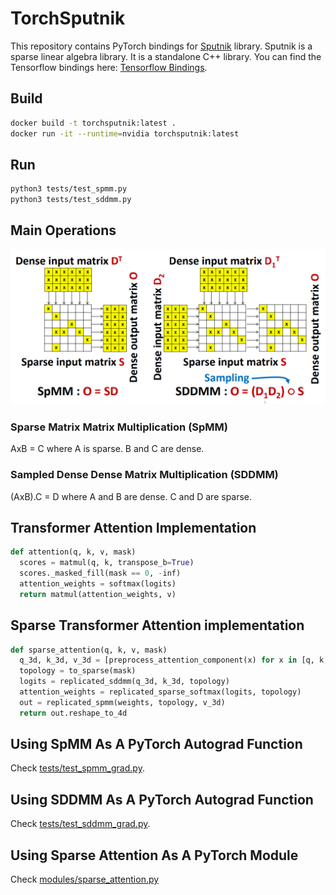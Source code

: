 # TorchSputnik

This repository contains PyTorch bindings for [Sputnik](https://github.com/google-research/sputnik) library. Sputnik is a sparse linear algebra library. It is a standalone C++ library. You can find the Tensorflow bindings here: [Tensorflow Bindings](https://github.com/google-research/google-research/tree/master/sgk/sparse/ops).

## Build

```Bash
docker build -t torchsputnik:latest .
docker run -it --runtime=nvidia torchsputnik:latest
```

## Run

```Bash
python3 tests/test_spmm.py
python3 tests/test_sddmm.py
```

## Main Operations
![SpMM and SDDMM](figures/spmm_and_sddmm.png)

### Sparse Matrix Matrix Multiplication (SpMM)

AxB = C where A is sparse. B and C are dense.

### Sampled Dense Dense Matrix Multiplication (SDDMM)

(AxB).C = D where A and B are dense. C and D are sparse.

## Transformer Attention Implementation

```Python
def attention(q, k, v, mask)
  scores = matmul(q, k, transpose_b=True)
  scores._masked_fill(mask == 0, -inf)
  attention_weights = softmax(logits)
  return matmul(attention_weights, v)
```
## Sparse Transformer Attention implementation

```Python
def sparse_attention(q, k, v, mask)
  q_3d, k_3d, v_3d = [preprocess_attention_component(x) for x in [q, k, v]]
  topology = to_sparse(mask)
  logits = replicated_sddmm(q_3d, k_3d, topology)
  attention_weights = replicated_sparse_softmax(logits, topology)
  out = replicated_spmm(weights, topology, v_3d)
  return out.reshape_to_4d
```

## Using SpMM As A PyTorch Autograd Function

Check [tests/test_spmm_grad.py](tests/test_spmm_grad.py).

## Using SDDMM As A PyTorch Autograd Function

Check [tests/test_sddmm_grad.py](tests/test_sddmm_grad.py).

## Using Sparse Attention As A PyTorch Module

Check [modules/sparse_attention.py](modules/sparse_attention.py)